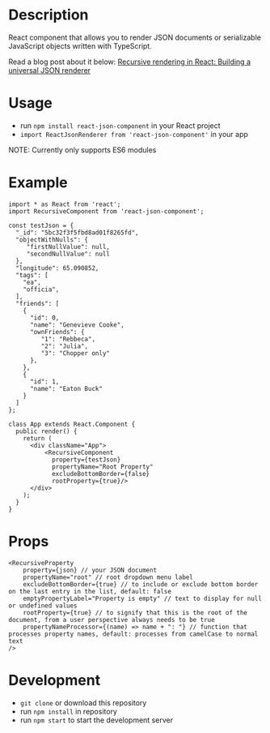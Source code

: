 # Description

React component that allows you to render JSON documents or serializable JavaScript objects written with TypeScript.

Read a blog post about it below:
[Recursive rendering in React: Building a universal JSON renderer](https://dev.to/baso53/recursive-rendering-in-react-building-a-universal-json-renderer-f59)

# Usage
- run `npm install react-json-component` in your React project
- `import ReactJsonRenderer from 'react-json-component'` in your app

NOTE: Currently only supports ES6 modules

# Example
```tsx
import * as React from 'react';
import RecursiveComponent from 'react-json-component';

const testJson = {
  "_id": "5bc32f3f5fbd8ad01f8265fd",
  "objectWithNulls": {
     "firstNullValue": null,
     "secondNullValue": null     
  },
  "longitude": 65.090852,
  "tags": [
    "ea",
    "officia",
  ],
  "friends": [
    {
      "id": 0,
      "name": "Genevieve Cooke",
      "ownFriends": {
         "1": "Rebbeca",
         "2": "Julia",
         "3": "Chopper only"
      },
    },
    {
      "id": 1,
      "name": "Eaton Buck"
    }
  ]
};

class App extends React.Component {
  public render() {
    return (
      <div className="App">
          <RecursiveComponent
            property={testJson}
            propertyName="Root Property"
            excludeBottomBorder={false}
            rootProperty={true}/>
      </div>
    );
  }
}
```

# Props
```tsx
<RecursiveProperty
    property={json} // your JSON document
    propertyName="root" // root dropdown menu label
    excludeBottomBorder={true} // to include or exclude bottom border on the last entry in the list, default: false
    emptyPropertyLabel="Property is empty" // text to display for null or undefined values
    rootProperty={true} // to signify that this is the root of the document, from a user perspective always needs to be true
    propertyNameProcessor={(name) => name + ": "} // function that processes property names, default: processes from camelCase to normal text
/>
```

# Development
- `git clone` or download this repository
- run `npm install` in repository
- run `npm start` to start the development server
